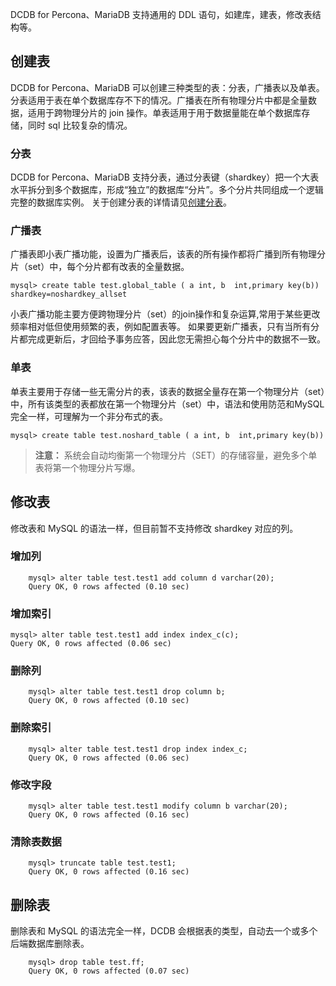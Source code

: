 DCDB for Percona、MariaDB 支持通用的 DDL 语句，如建库，建表，修改表结构等。

## 创建表

DCDB for Percona、MariaDB 可以创建三种类型的表：分表，广播表以及单表。分表适用于表在单个数据库存不下的情况。广播表在所有物理分片中都是全量数据，适用于跨物理分片的 join 操作。单表适用于用于数据量能在单个数据库存储，同时 sql 比较复杂的情况。

### 分表
DCDB for Percona、MariaDB 支持分表，通过分表键（shardkey）把一个大表水平拆分到多个数据库，形成“独立”的数据库“分片”。多个分片共同组成一个逻辑完整的数据库实例。
关于创建分表的详情请见[创建分表](https://www.qcloud.com/document/product/557/8767)。

### 广播表
广播表即小表广播功能，设置为广播表后，该表的所有操作都将广播到所有物理分片（set）中，每个分片都有改表的全量数据。
```
mysql> create table test.global_table ( a int, b  int,primary key(b)) shardkey=noshardkey_allset
```
小表广播功能主要方便跨物理分片（set）的join操作和复杂运算,常用于某些更改频率相对低但使用频繁的表，例如配置表等。
如果要更新广播表，只有当所有分片都完成更新后，才回给予事务应答，因此您无需担心每个分片中的数据不一致。

### 单表
单表主要用于存储一些无需分片的表，该表的数据全量存在第一个物理分片（set）中，所有该类型的表都放在第一个物理分片（set）中，语法和使用防范和MySQL完全一样，可理解为一个非分布式的表。
```
mysql> create table test.noshard_table ( a int, b  int,primary key(b)) 
```

> **注意：**
> 系统会自动均衡第一个物理分片（SET）的存储容量，避免多个单表将第一个物理分片写爆。

## 修改表
修改表和 MySQL 的语法一样，但目前暂不支持修改 shardkey 对应的列。

### 增加列
```
	mysql> alter table test.test1 add column d varchar(20);
	Query OK, 0 rows affected (0.10 sec)
```	
### 增加索引
```
mysql> alter table test.test1 add index index_c(c);
Query OK, 0 rows affected (0.06 sec)
```
### 删除列
```
	mysql> alter table test.test1 drop column b;
	Query OK, 0 rows affected (0.10 sec)
```
### 删除索引
```
	mysql> alter table test.test1 drop index index_c;
	Query OK, 0 rows affected (0.06 sec)
```
### 修改字段
```
	mysql> alter table test.test1 modify column b varchar(20);
	Query OK, 0 rows affected (0.16 sec)
```
### 清除表数据
```	
	mysql> truncate table test.test1;
	Query OK, 0 rows affected (0.16 sec)	
```
## 删除表
删除表和 MySQL 的语法完全一样，DCDB 会根据表的类型，自动去一个或多个后端数据库删除表。
```
	mysql> drop table test.ff;
	Query OK, 0 rows affected (0.07 sec)
```
